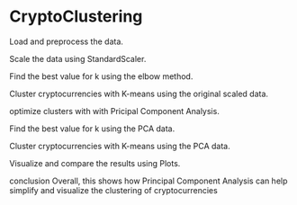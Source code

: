 # CryptoClustering

Load and preprocess the data.

Scale the data using StandardScaler.

Find the best value for k using the elbow method.

Cluster cryptocurrencies with K-means using the original scaled data.

optimize clusters with with Pricipal Component Analysis.

Find the best value for k using the PCA data.

Cluster cryptocurrencies with K-means using the PCA data.

Visualize and compare the results using Plots. 

conclusion
Overall, this shows how Principal Component Analysis can help simplify and visualize the clustering of cryptocurrencies
